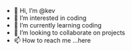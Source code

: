 - 👋 Hi, I’m @kev
- 👀 I’m interested in coding
- 🌱 I’m currently learning coding
- 💞️ I’m looking to collaborate on projects
- 📫 How to reach me ...here

<!---
kev01470/kev01470 is a ✨ special ✨ repository because its `README.md` (this file) appears on your GitHub profile.
You can click the Preview link to take a look at your changes.
--->
